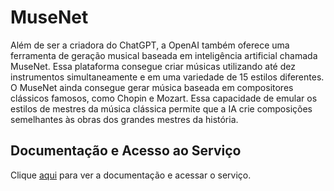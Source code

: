 # MuseNet

Além de ser a criadora do ChatGPT, a OpenAI também oferece uma ferramenta de geração musical baseada em inteligência artificial chamada MuseNet. Essa plataforma consegue criar músicas utilizando até dez instrumentos simultaneamente e em uma variedade de 15 estilos diferentes. O MuseNet ainda consegue gerar música baseada em compositores clássicos famosos, como Chopin e Mozart. Essa capacidade de emular os estilos de mestres da música clássica permite que a IA crie composições semelhantes às obras dos grandes mestres da história.

## Documentação e Acesso ao Serviço

Clique [aqui](https://openai.com/research/musenet) para ver a documentação e acessar o serviço.